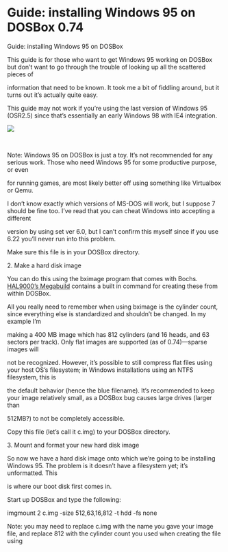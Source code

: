 # Guide: installing Windows 95 on DOSBox 0.74

Guide: installing Windows 95 on DOSBox 

This guide is for those who want to get Windows 95 working on DOSBox but don’t want to go through the trouble of looking up all the scattered pieces of 

information that need to be known. It took me a bit of fiddling around, but it turns out it’s actually quite easy. 

This guide may not work if you’re using the last version of Windows 95 (OSR2.5) since that’s essentially an early Windows 98 with IE4 integration. 

![][1]

 

Note: Windows 95 on DOSBox is just a toy. It’s not recommended for any serious work. Those who need Windows 95 for some productive purpose, or even 

for running games, are most likely better off using something like Virtualbox or Qemu. 

I don’t know exactly which versions of MS-DOS will work, but I suppose 7 should be fine too. I’ve read that you can cheat Windows into accepting a different 

version by using set ver 6.0, but I can’t confirm this myself since if you use 6.22 you’ll never run into this problem. 

Make sure this file is in your DOSBox directory. 

2\. Make a hard disk image 

You can do this using the bximage program that comes with Bochs. ​[HAL9000’s Megabuild​] contains a built in command for creating these from within DOSBox. 

All you really need to remember when using bximage is the cylinder count, since everything else is standardized and shouldn’t be changed. In my example I’m 

making a 400 MB image which has 812 cylinders (and 16 heads, and 63 sectors per track). Only flat images are supported (as of 0.74)—sparse images will 

not be recognized. However, it’s possible to still compress flat files using your host OS’s filesystem; in Windows installations using an NTFS filesystem, this is 

the default behavior (hence the blue filename). It’s recommended to keep your image relatively small, as a DOSBox bug causes large drives (larger than 

512MB?) to not be completely accessible. 

Copy this file (let’s call it c.img) to your DOSBox directory. 

3\. Mount and format your new hard disk image  

So now we have a hard disk image onto which we’re going to be installing Windows 95. The problem is it doesn’t have a filesystem yet; it’s unformatted. This 

is where our boot disk first comes in.  

Start up DOSBox and type the following:  

imgmount 2 c.img -size 512,63,16,812 -t hdd -fs none 

Note: you may need to replace ​c.img​ with the name you gave your image file, and replace ​812​ with the cylinder count you used when creating the file using 

  [1]: https://ssl.gstatic.com/docs/common/warning.png
  [HAL9000’s Megabuild​]: http://home.arcor.de/h-a-l-9000/
